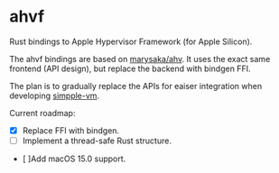 # ahvf

Rust bindings to Apple Hypervisor Framework (for Apple Silicon).

The ahvf bindings are based on [marysaka/ahv](https://github.com/marysaka/ahv).
It uses the exact same frontend (API design), but replace the backend with bindgen FFI.

The plan is to gradually replace the APIs for eaiser integration when developing [simpple-vm](https://github.com/whexy/simpple-vm).

Current roadmap:

- [x] Replace FFI with bindgen.
- [ ] Implement a thread-safe Rust structure.
- [ ]Add macOS 15.0 support.
